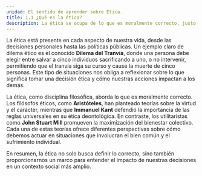 ```yaml
---
unidad: El sentido de aprender sobre Ética.
title: 1.1 ¿Qué es la ética?
description: La ética se ocupa de lo que es moralmente correcto, justo y adecuado en nuestra conducta. Como disciplina filosófica, se pregunta por el sentido de nuestras acciones y cómo deberían alinearse con los principios de justicia y bienestar colectivo.
---
```


La ética está presente en cada aspecto de nuestra vida, desde las decisiones personales hasta las políticas públicas. Un ejemplo claro de dilema ético es el conocido **Dilema del Tranvía**, donde una persona debe elegir entre salvar a cinco individuos sacrificando a uno, o no intervenir, permitiendo que el tranvía siga su curso y cause la muerte de cinco personas. Este tipo de situaciones nos obliga a reflexionar sobre lo que significa tomar una decisión ética y cómo nuestras acciones impactan a los demás.

La ética, como disciplina filosófica, aborda lo que es moralmente correcto. Los filósofos éticos, como **Aristóteles**, han planteado teorías sobre la virtud y el carácter, mientras que **Immanuel Kant** defendió la importancia de las reglas universales en su ética deontológica. En contraste, los utilitaristas como **John Stuart Mill** promueven la maximización del bienestar colectivo. Cada una de estas teorías ofrece diferentes perspectivas sobre cómo debemos actuar en situaciones que involucran el bien común y el sufrimiento individual.

En resumen, la ética no solo busca definir lo correcto, sino también proporcionarnos un marco para entender el impacto de nuestras decisiones en un contexto social más amplio.  
